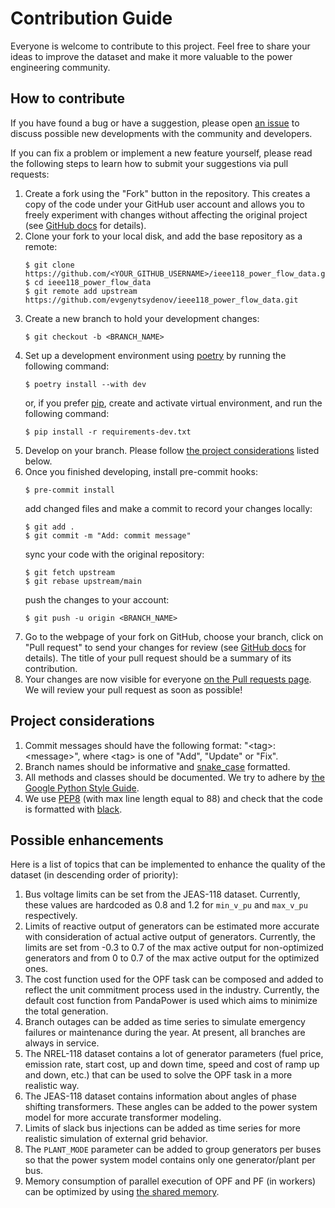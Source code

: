 # Contribution Guide

Everyone is welcome to contribute to this project. Feel free to share your ideas to improve the dataset and make it more valuable to the power engineering community.

## How to contribute

If you have found a bug or have a suggestion, please open [an issue](https://github.com/evgenytsydenov/ieee118_power_flow_data/issues) to discuss possible new developments with the community and developers.

If you can fix a problem or implement a new feature yourself, please read the following steps to learn how to submit your suggestions via pull requests:
1. Create a fork using the "Fork" button in the repository. This creates a copy of the code under your GitHub user account and allows you to freely experiment with changes without affecting the original project (see [GitHub docs](https://docs.github.com/en/get-started/quickstart/contributing-to-projects#forking-a-repository) for details).
2. Clone your fork to your local disk, and add the base repository as a remote:
    ```shell
    $ git clone https://github.com/<YOUR_GITHUB_USERNAME>/ieee118_power_flow_data.git
    $ cd ieee118_power_flow_data
    $ git remote add upstream https://github.com/evgenytsydenov/ieee118_power_flow_data.git
    ```
3. Create a new branch to hold your development changes:
    ```shell
    $ git checkout -b <BRANCH_NAME>
    ```
4. Set up a development environment using [poetry](https://python-poetry.org/docs/) by running the following command:
    ```shell
    $ poetry install --with dev
    ```
   or, if you prefer [pip](https://packaging.python.org/en/latest/guides/installing-using-pip-and-virtual-environments/), create and activate virtual environment, and run the following command:
    ```shell
    $ pip install -r requirements-dev.txt
    ```
5. Develop on your branch. Please follow [the project considerations](#Project-considerations) listed below.
6. Once you finished developing, install pre-commit hooks:
    ```shell
    $ pre-commit install
    ```
    add changed files and make a commit to record your changes locally:
    ```shell
    $ git add .
    $ git commit -m "Add: commit message"
    ```
   sync your code with the original repository:
    ```shell
    $ git fetch upstream
    $ git rebase upstream/main
    ```
   push the changes to your account:
    ```shell
    $ git push -u origin <BRANCH_NAME>
    ```
7. Go to the webpage of your fork on GitHub, choose your branch, click on "Pull request" to send your changes for review (see [GitHub docs](https://docs.github.com/en/get-started/quickstart/contributing-to-projects#making-a-pull-request) for details). The title of your pull request should be a summary of its contribution.
8. Your changes are now visible for everyone [on the Pull requests page](https://github.com/evgenytsydenov/ieee118_power_flow_data/pulls). We will review your pull request as soon as possible!

## Project considerations

1. Commit messages should have the following format: "\<tag>: \<message>", where \<tag> is one of "Add", "Update" or "Fix".
2. Branch names should be informative and [snake_case](https://en.wikipedia.org/wiki/Snake_case) formatted.
3. All methods and classes should be documented. We try to adhere by [the Google Python Style Guide](https://github.com/google/styleguide/blob/gh-pages/pyguide.md#38-comments-and-docstrings).
4. We use [PEP8](https://peps.python.org/pep-0008/) (with max line length equal to 88) and check that the code is formatted with [black](https://black.readthedocs.io/en/stable/index.html).


## Possible enhancements

Here is a list of topics that can be implemented to enhance the quality of the dataset (in descending order of priority):

1. Bus voltage limits can be set from the JEAS-118 dataset. Currently, these values are hardcoded as 0.8 and 1.2 for `min_v_pu` and `max_v_pu` respectively.
2. Limits of reactive output of generators can be estimated more accurate with consideration of actual active output of generators. Currently, the limits are set from -0.3 to 0.7 of the max active output for non-optimized generators and from 0 to 0.7 of the max active output for the optimized ones.
3. The cost function used for the OPF task can be composed and added to reflect the unit commitment process used in the industry. Currently, the default cost function from PandaPower is used which aims to minimize the total generation.
4. Branch outages can be added as time series to simulate emergency failures or maintenance during the year. At present, all branches are always in service.
5. The NREL-118 dataset contains a lot of generator parameters (fuel price, emission rate, start cost, up and down time, speed and cost of ramp up and down, etc.) that can be used to solve the OPF task in a more realistic way.
6. The JEAS-118 dataset contains information about angles of phase shifting transformers. These angles can be added to the power system model for more accurate transformer modeling.
7. Limits of slack bus injections can be added as time series for more realistic simulation of external grid behavior.
8. The `PLANT_MODE` parameter can be added to group generators per buses so that the power system model contains only one generator/plant per bus.
9. Memory consumption of parallel execution of OPF and PF (in workers) can be optimized by using [the shared memory](https://docs.python.org/3/library/multiprocessing.shared_memory.html).
